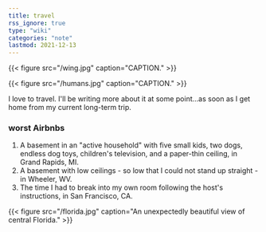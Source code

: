 ```yaml
---
title: travel
rss_ignore: true
type: "wiki"
categories: "note"
lastmod: 2021-12-13
---
```


{{< figure src="/wing.jpg" caption="CAPTION." >}}

{{< figure src="/humans.jpg" caption="CAPTION." >}}

I love to travel. I'll be writing more about it at some point...as soon as I get home from my current long-term trip.

### worst Airbnbs

1. A basement in an "active household" with five small kids, two dogs, endless dog toys, children's television, and a paper-thin ceiling, in Grand Rapids, MI.
2. A basement with low ceilings - so low that I could not stand up straight - in Wheeler, WV.
3. The time I had to break into my own room following the host's instructions, in San Francisco, CA.


{{< figure src="/florida.jpg" caption="An unexpectedly beautiful view of central Florida." >}}
